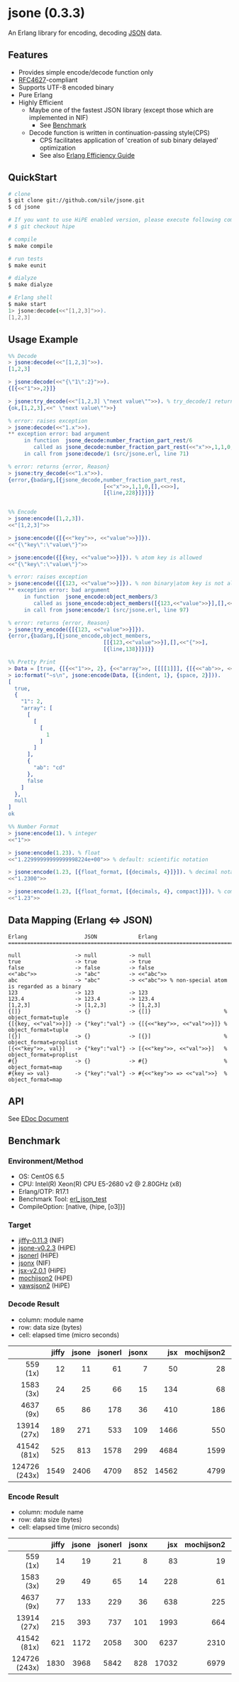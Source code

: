 jsone (0.3.3)
=============

An Erlang library for encoding, decoding [JSON](http://json.org/index.html) data.


Features
--------
- Provides simple encode/decode function only
- [RFC4627](http://www.ietf.org/rfc/rfc4627.txt)-compliant
- Supports UTF-8 encoded binary
- Pure Erlang
- Highly Efficient
  - Maybe one of the fastest JSON library (except those which are implemented in NIF)
      - See [Benchmark](#benchmark)
  - Decode function is written in continuation-passing style(CPS)
      - CPS facilitates application of 'creation of sub binary delayed' optimization
      - See also [Erlang Efficiency Guide](http://www.erlang.org/doc/efficiency_guide/binaryhandling.html)


QuickStart
----------

```sh
# clone
$ git clone git://github.com/sile/jsone.git
$ cd jsone

# If you want to use HiPE enabled version, please execute following command.
# $ git checkout hipe

# compile
$ make compile

# run tests
$ make eunit

# dialyze
$ make dialyze

# Erlang shell
$ make start
1> jsone:decode(<<"[1,2,3]">>).
[1,2,3]
```


Usage Example
-------------

```erlang
%% Decode
> jsone:decode(<<"[1,2,3]">>).
[1,2,3]

> jsone:decode(<<"{\"1\":2}">>).
{[{<<"1">>,2}]}

> jsone:try_decode(<<"[1,2,3] \"next value\"">>). % try_decode/1 returns remaining (unconsumed binary)
{ok,[1,2,3],<<" \"next value\"">>}

% error: raises exception
> jsone:decode(<<"1.x">>).
** exception error: bad argument
     in function  jsone_decode:number_fraction_part_rest/6
        called as jsone_decode:number_fraction_part_rest(<<"x">>,1,1,0,[],<<>>)
     in call from jsone:decode/1 (src/jsone.erl, line 71)

% error: returns {error, Reason}
> jsone:try_decode(<<"1.x">>).
{error,{badarg,[{jsone_decode,number_fraction_part_rest,
                              [<<"x">>,1,1,0,[],<<>>],
                              [{line,228}]}]}}


%% Encode
> jsone:encode([1,2,3]).
<<"[1,2,3]">>

> jsone:encode({[{<<"key">>, <<"value">>}]}).
<<"{\"key\":\"value\"}">>

> jsone:encode({[{key, <<"value">>}]}). % atom key is allowed
<<"{\"key\":\"value\"}">>

% error: raises exception
> jsone:encode({[{123, <<"value">>}]}). % non binary|atom key is not allowed
** exception error: bad argument
     in function  jsone_encode:object_members/3
        called as jsone_encode:object_members([{123,<<"value">>}],[],<<"{">>)
     in call from jsone:encode/1 (src/jsone.erl, line 97)

% error: returns {error, Reason}
> jsone:try_encode({[{123, <<"value">>}]}).
{error,{badarg,[{jsone_encode,object_members,
                              [[{123,<<"value">>}],[],<<"{">>],
                              [{line,138}]}]}}

%% Pretty Print
> Data = [true, {[{<<"1">>, 2}, {<<"array">>, [[[[1]]], {[{<<"ab">>, <<"cd">>}]}, false]}]}, null],
> io:format("~s\n", jsone:encode(Data, [{indent, 1}, {space, 2}])).
[
  true,
  {
    "1": 2,
    "array": [
      [
        [
          [
            1
          ]
        ]
      ],
      {
        "ab": "cd"
      },
      false
    ]
  },
  null
]
ok

%% Number Format
> jsone:encode(1). % integer
<<"1">>

> jsone:encode(1.23). % float
<<"1.22999999999999998224e+00">> % default: scientific notation

> jsone:encode(1.23, [{float_format, [{decimals, 4}]}]). % decimal notation
<<"1.2300">>

> jsone:encode(1.23, [{float_format, [{decimals, 4}, compact]}]). % compact decimal notation
<<"1.23">>
```


Data Mapping (Erlang <=> JSON)
-------------------------------

```
Erlang                  JSON             Erlang
=================================================================================================

null                 -> null          -> null
true                 -> true          -> true
false                -> false         -> false
<<"abc">>            -> "abc"         -> <<"abc">>
abc                  -> "abc"         -> <<"abc">> % non-special atom is regarded as a binary
123                  -> 123           -> 123
123.4                -> 123.4         -> 123.4
[1,2,3]              -> [1,2,3]       -> [1,2,3]
{[]}                 -> {}            -> {[]}                       % object_format=tuple
{[{key, <<"val">>}]} -> {"key":"val"} -> {[{<<"key">>, <<"val">>}]} % object_format=tuple
[{}]                 -> {}            -> [{}]                       % object_format=proplist
[{<<"key">>, val}]   -> {"key":"val"} -> [{<<"key">>, <<"val">>}]   % object_format=proplist
#{}                  -> {}            -> #{}                        % object_format=map
#{key => val}        -> {"key":"val"} -> #{<<"key">> => <<"val">>}  % object_format=map
```

API
---

See [EDoc Document](doc/jsone.md)


Benchmark
---------

### Environment/Method

- OS: CentOS 6.5
- CPU: Intel(R) Xeon(R) CPU E5-2680 v2 @ 2.80GHz (x8)
- Erlang/OTP: R17.1
- Benchmark Tool: [erl_json_test](https://github.com/si14/erl_json_test/tree/7ae5a254943ce3e5d9e4d5eb9cd2e86b92ce8e83)
- CompileOption: [native, {hipe, [o3]}]

### Target

- [jiffy-0.11.3](https://github.com/davisp/jiffy/tree/0.11.3) (NIF)
- [jsone-v0.2.3](https://github.com/sile/jsone/tree/0.2.3-hipe) (HiPE)
- [jsonerl](https://github.com/lambder/jsonerl/tree/9720df66052dfc66c9935d954061eda56f81a6f2) (HiPE)
- [jsonx](https://github.com/iskra/jsonx/tree/9c95948c6835827ed61a9506ae4a9aba61acf335) (NIF)
- [jsx-v2.0.1](https://github.com/talentdeficit/jsx/tree/v2.0.1) (HiPE)
- [mochijson2](https://github.com/bjnortier/mochijson2/tree/3663fb01fd98958181adc2d1300c7bfa553e1434) (HiPE)
- [yawsjson2](https://github.com/spawnproc/yawsjson2/tree/863b7476b4bf7615b578316670c3bd7f04e0048f) (HiPE)

### Decode Result

- column: module name
- row: data size (bytes)
- cell: elapsed time (micro seconds)

|                   | jiffy | jsone | jsonerl | jsonx |  jsx  | mochijson2 | yawsjson2 |
|------------------:|------:|------:|--------:|------:|------:|-----------:|----------:|
| 559 (1x)          | 12    | 11    | 61      | 7     | 50    | 28         | 37        |
| 1583 (3x)         | 24    | 25    | 66      | 15    | 134   | 68         | 84        |
| 4637 (9x)         | 65    | 86    | 178     | 36    | 410   | 186        | 311       |
| 13914 (27x)       | 189   | 271   | 533     | 109   | 1466  | 550        | 582       |
| 41542 (81x)       | 525   | 813   | 1578    | 299   | 4684  | 1599       | 1939      |
| 124726 (243x)     | 1549  | 2406  | 4709    | 852   | 14562 | 4799       | 6123      |

### Encode Result

- column: module name
- row: data size (bytes)
- cell: elapsed time (micro seconds)

|                   | jiffy | jsone | jsonerl | jsonx |  jsx  | mochijson2 | yawsjson2 |
|------------------:|------:|------:|--------:|------:|------:|-----------:|----------:|
| 559 (1x)          | 14    | 19    | 21      | 8     | 83    | 19         | 15        |
| 1583 (3x)         | 29    | 49    | 65      | 14    | 228   | 61         | 42        |
| 4637 (9x)         | 77    | 133   | 229     | 36    | 638   | 225        | 161       |
| 13914 (27x)       | 215   | 393   | 737     | 101   | 1993  | 664        | 435       |
| 41542 (81x)       | 621   | 1172  | 2058    | 300   | 6237  | 2310       | 1192      |
| 124726 (243x)     | 1830  | 3968  | 5842    | 828   | 17032 | 6979       | 5266      |
